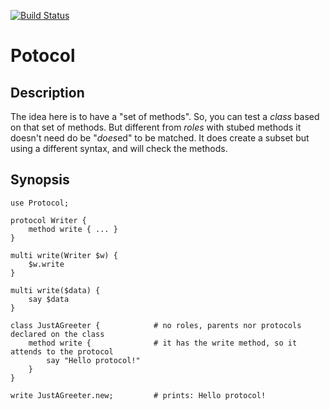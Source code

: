 [![Build Status](https://travis-ci.org/FCO/Protocol.svg?branch=master)](https://travis-ci.org/FCO/Protocol)
# Potocol

## Description

The idea here is to have a "set of methods". So, you can test a *class* based on that set of methods.
But different from *roles* with stubed methods it doesn't need do be "*does*ed" to be matched.
It does create a subset but using a different syntax, and will check the methods.

## Synopsis

```perl6
use Protocol;

protocol Writer {
    method write { ... }
}

multi write(Writer $w) {
    $w.write
}

multi write($data) {
    say $data
}

class JustAGreeter {            # no roles, parents nor protocols declared on the class
    method write {              # it has the write method, so it attends to the protocol
        say "Hello protocol!"
    }
}

write JustAGreeter.new;         # prints: Hello protocol!

```
